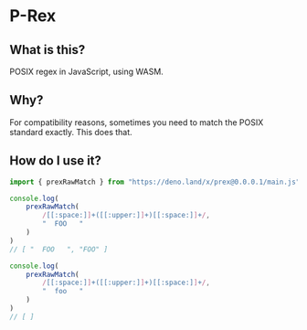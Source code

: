 # P-Rex

## What is this?

POSIX regex in JavaScript, using WASM.


## Why?

For compatibility reasons, sometimes you need to match the POSIX standard exactly. This does that.


## How do I use it?

```js
import { prexRawMatch } from "https://deno.land/x/prex@0.0.0.1/main.js"

console.log( 
    prexRawMatch(
        /[[:space:]]+([[:upper:]]+)[[:space:]]+/,
        "  FOO   "
    )
)
// [ "  FOO   ", "FOO" ]

console.log( 
    prexRawMatch(
        /[[:space:]]+([[:upper:]]+)[[:space:]]+/,
        "  foo   "
    )
)
// [ ]

```
